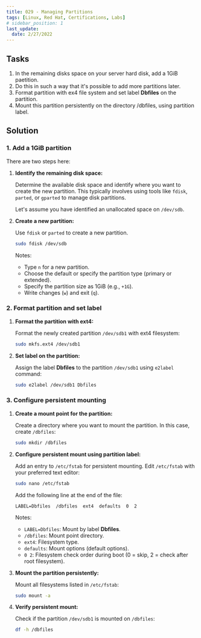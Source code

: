 ```yaml
---
title: 029 - Managing Partitions
tags: [Linux, Red Hat, Certifications, Labs]
# sidebar_position: 1 
last_update:
  date: 2/27/2022
---
```



## Tasks

1. In the remaining disks space on your server hard disk, add  a 1GiB paetition. 
2. Do this in such a way that it's possible to add more partitions later.
2. Format partition with ex4 file system and set label **Dbfiles** on the partition.
3. Mount this partition persistently on the directory /dbfiles, using partition label.

## Solution 


### 1. Add a 1GiB partition 

There are two steps here: 

1. **Identify the remaining disk space:**

   Determine the available disk space and identify where you want to create the new partition. This typically involves using tools like `fdisk`, `parted`, or `gparted` to manage disk partitions.

   Let's assume you have identified an unallocated space on `/dev/sdb`.

2. **Create a new partition:**

   Use `fdisk` or `parted` to create a new partition.

   ```bash
   sudo fdisk /dev/sdb
   ```

   Notes: 
   - Type `n` for a new partition.
   - Choose the default or specify the partition type (primary or extended).
   - Specify the partition size as 1GiB (e.g., `+1G`).
   - Write changes (`w`) and exit (`q`).


### 2. Format partition and set label

1. **Format the partition with ext4:**

   Format the newly created partition `/dev/sdb1` with ext4 filesystem:

   ```bash
   sudo mkfs.ext4 /dev/sdb1
   ```

2. **Set label on the partition:**

   Assign the label **Dbfiles** to the partition `/dev/sdb1` using `e2label` command:

   ```bash
   sudo e2label /dev/sdb1 Dbfiles
   ```


### 3. Configure persistent mounting

1. **Create a mount point for the partition:**

   Create a directory where you want to mount the partition. In this case, create `/dbfiles`:

   ```bash
   sudo mkdir /dbfiles
   ```

2. **Configure persistent mount using partition label:**

   Add an entry to `/etc/fstab` for persistent mounting. Edit `/etc/fstab` with your preferred text editor:

   ```bash
   sudo nano /etc/fstab
   ```

   Add the following line at the end of the file:

   ```fstab
   LABEL=Dbfiles  /dbfiles  ext4  defaults  0  2
   ```

   Notes: 

   - `LABEL=Dbfiles`: Mount by label **Dbfiles**.
   - `/dbfiles`: Mount point directory.
   - `ext4`: Filesystem type.
   - `defaults`: Mount options (default options).
   - `0 2`: Filesystem check order during boot (0 = skip, 2 = check after root filesystem).

3. **Mount the partition persistently:**

   Mount all filesystems listed in `/etc/fstab`:

   ```bash
   sudo mount -a
   ```

4. **Verify persistent mount:**

   Check if the partition `/dev/sdb1` is mounted on `/dbfiles`:

   ```bash
   df -h /dbfiles
   ```

